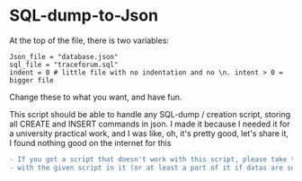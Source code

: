 # SQL-dump-to-Json

At the top of the file, there is two variables:
```
Json_file = "database.json"
sql_file = "traceforum.sql"
indent = 0 # little file with no indentation and no \n. intent > 0 = bigger file
```
Change these to what you want, and have fun.

This script should be able to handle any SQL-dump / creation script, storing all CREATE and INSERT commands in json.
I made it because I needed it for a university practical work, and I was like, oh, it's pretty good, let's share it, I found nothing good on the internet for this

```diff
- If you got a script that doesn't work with this script, please take the time to create an issue
- with the given script in it (or at least a part of it if datas are sensitive)
```
